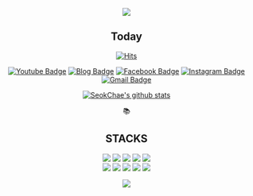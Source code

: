 <p align="center">
    <img src="https://capsule-render.vercel.app/api?type=waving&color=81D3EB&height=300&section=header&text=SeokChae&fontColor=ffffff&fontSize=90&fontAlignY=38&desc=Welcome%20to%20my page!&descSize=30" />
</p>
<div align=center><h2>Today</h2></div>
<div align=center>

[![Hits](https://hits.seeyoufarm.com/api/count/incr/badge.svg?url=https%3A%2F%2Fgithub.com%2Fseokchae05&count_bg=%2379C83D&title_bg=%23555555&icon=&icon_color=%23E7E7E7&title=hits&edge_flat=false)](https://hits.seeyoufarm.com) 

</div>


<div align=center>

[![Youtube Badge](https://img.shields.io/badge/Youtube-ff0000?style=flat-square&logo=youtube&link=https://www.youtube.com/channel/UCaCLyExIXezaafw5Hu_EKpQ)](https://www.youtube.com/channel/UCaCLyExIXezaafw5Hu_EKpQ)
[![Blog Badge](https://img.shields.io/badge/Blog-03C75A?style=flat-square&logo=Naver&logoColor=white&link=https://blog.naver.com/sclee9805)](https://blog.naver.com/sclee9805)
[![Facebook Badge](https://img.shields.io/badge/-Facebook-1877f2?style=flat-square&logo=facebook&logoColor=white&link=https://www.facebook.com/profile.php?id=100007878783861)](https://www.facebook.com/profile.php?id=100007878783861) 
[![Instagram Badge](https://img.shields.io/badge/-Instagram-dd2a7b?style=flat-square&logo=instagram&logoColor=white&link=https://www.instagram.com/lsc9805/)](https://www.instagram.com/lsc9805/) 
[![Gmail Badge](https://img.shields.io/badge/-Gmail-d14836?style=flat-square&logo=Gmail&logoColor=white&link=mailto:sclee98@inha.edu)](mailto:sclee98@inha.edu)
</div>

<div display=flex align=center>

[![SeokChae's github stats](https://github-readme-stats.vercel.app/api?username=seokchae05&count_private=true&theme=tokyonight&show_icons=true)](https://github.com/SeokChae05)

</div>
  <div align=center>📚<h2>STACKS</h2></div>

<div align=center> 
  <img src="https://img.shields.io/badge/python-3776AB?style=flat-square&logo=python&logoColor=white"> 
  <img src="https://img.shields.io/badge/html5-E34F26?style=flat-square&logo=html5&logoColor=white"> 
  <img src="https://img.shields.io/badge/css-1572B6?style=flat-square&logo=css3&logoColor=white"> 
  <img src="https://img.shields.io/badge/javascript-F7DF1E?style=flat-square&logo=javascript&logoColor=black">
  <img src="https://img.shields.io/badge/react-61DAFB?style=flat-square&logo=react&logoColor=black"> 
  <br>
 
  <img src="https://img.shields.io/badge/mysql-4479A1?style=flat-square&logo=mysql&logoColor=white"> 
  <img src="https://img.shields.io/badge/flask-000000?style=flat-square&logo=flask&logoColor=white">
  <img src="https://img.shields.io/badge/linux-FCC624?style=flat-square&logo=linux&logoColor=black"> 
  <img src="https://img.shields.io/badge/github-181717?style=flat-square&logo=github&logoColor=white">
  <img src="https://img.shields.io/badge/git-F05032?style=flat-square&logo=git&logoColor=white">
  <br>
</div>
</div>
<p align="center">
<img src="https://capsule-render.vercel.app/api?type=waving&color=81D3EB&height=300&section=footer" />
</p>
<!--

